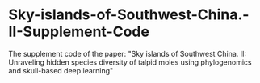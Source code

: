 # Sky-islands-of-Southwest-China.-II-Supplement-Code
The supplement code of the paper: "Sky islands of Southwest China. II: Unraveling hidden species diversity of talpid moles using phylogenomics and skull-based deep learning"
